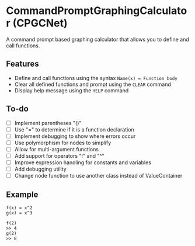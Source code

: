 ﻿# CommandPromptGraphingCalculator (CPGCNet)

A command prompt based graphing calculator that allows you to define and call functions.

## Features

* Define and call functions using the syntax `Name(x) = Function body`
* Clear all defined functions and prompt using the `CLEAR` command
* Display help message using the `HELP` command

## To-do

* [ ] Implement parentheses "()"
* [ ] Use "=" to determine if it is a function declaration
* [ ] Implement debugging to show where errors occur
* [ ] Use polymorphism for nodes to simplify
* [ ] Allow for multi-argument functions
* [ ] Add support for operators "!" and "^"
* [ ] Improve expression handling for constants and variables
* [ ] Add debugging utility
* [ ] Change node function to use another class instead of ValueContainer

## Example

```CPGC
f(x) = x^2
g(x) = x^3

f(2)
>> 4
g(2)
>> 8
```
